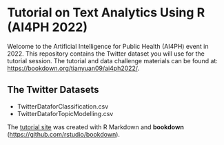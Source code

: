 # Tutorial on Text Analytics Using R (AI4PH 2022)
Welcome to the Artificial Intelligence for Public Health (AI4PH) event in 2022. This repository contains the Twitter dataset you will use for the tutorial session. The tutorial and data challenge materials can be found at: https://bookdown.org/tianyuan09/ai4ph2022/. 


## The Twitter Datasets
* TwitterDataforClassification.csv
* TwitterDataforTopicModelling.csv


The [tutorial site](https://bookdown.org/tianyuan09/ai4ph2022/) was created with R Markdown and **bookdown** (https://github.com/rstudio/bookdown). 
